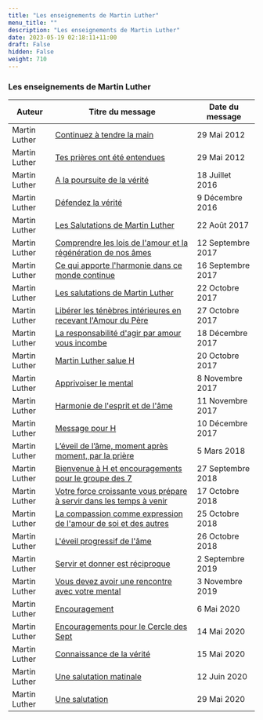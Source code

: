 ```yaml
---
title: "Les enseignements de Martin Luther"
menu_title: ""
description: "Les enseignements de Martin Luther"
date: 2023-05-19 02:18:11+11:00
draft: False
hidden: False
weight: 710
---
```

### Les enseignements de Martin Luther

**Auteur** | **Titre du message** | **Date du message**  
---|---|---
Martin Luther | [Continuez à tendre la main](/fr-contemporary-messages/fr-contemporary-messages-by-date-order/fr-contemporary-messages-2012/fr-2012-5-29-1-jb-martin-luther/) | 29 Mai 2012
Martin Luther | [Tes prières ont été entendues](/fr-contemporary-messages/fr-contemporary-messages-by-date-order/fr-contemporary-messages-2012/fr-2012-5-29-3-jb-martin-luther/) | 29 Mai 2012
Martin Luther | [A la  poursuite de la vérité](/fr-contemporary-messages/fr-contemporary-messages-by-date-order/fr-contemporary-messages-2016/fr-2016-7-18-1-af-martin-luther/) | 18 Juillet 2016
Martin Luther | [Défendez la vérité](/fr-contemporary-messages/fr-contemporary-messages-by-date-order/fr-contemporary-messages-2016/fr-2016-12-9-1-af-martin-luther/) | 9 Décembre 2016
Martin Luther | [Les Salutations de Martin Luther](/fr-contemporary-messages/fr-contemporary-messages-by-date-order/fr-contemporary-messages-2017/fr-2017-8-22-1-af-martin-luther/) | 22 Août 2017
Martin Luther | [Comprendre les lois de l'amour et la régénération de nos âmes](/fr-contemporary-messages/fr-contemporary-messages-by-date-order/fr-contemporary-messages-2017/fr-2017-9-12-1-af-martin-luther/) | 12 Septembre 2017
Martin Luther | [Ce qui apporte l'harmonie dans ce monde continue](/fr-contemporary-messages/fr-contemporary-messages-by-date-order/fr-contemporary-messages-2017/fr-2017-9-16-1-af-martin-luther/) | 16 Septembre 2017
Martin Luther | [Les salutations de Martin Luther](/fr-contemporary-messages/fr-contemporary-messages-by-date-order/fr-contemporary-messages-2017/fr-2017-10-22-4-af-martin-luther/) | 22 Octobre 2017
Martin Luther | [Libérer les ténèbres intérieures en recevant l'Amour du Père](/fr-contemporary-messages/fr-contemporary-messages-by-date-order/fr-contemporary-messages-2017/fr-2017-10-27-1-af-martin-luther/) | 27 Octobre 2017
Martin Luther | [La responsabilité d'agir par amour vous incombe](/fr-contemporary-messages/fr-contemporary-messages-by-date-order/fr-contemporary-messages-2017/fr-2017-12-18-1-af-martin-luther/) | 18 Décembre 2017
Martin Luther | [Martin Luther salue H](/fr-contemporary-messages/fr-contemporary-messages-by-date-order/fr-contemporary-messages-2017/fr-2017-10-20-3-af-martin-luther/) | 20 Octobre 2017
Martin Luther | [Apprivoiser le mental](/fr-contemporary-messages/fr-contemporary-messages-by-date-order/fr-contemporary-messages-2017/fr-2017-11-8-1-af-martin-luther/) | 8 Novembre 2017
Martin Luther | [Harmonie de l'esprit et de l'âme](/fr-contemporary-messages/fr-contemporary-messages-by-date-order/fr-contemporary-messages-2017/fr-2017-11-11-1-af-martin-luther/) | 11 Novembre 2017
Martin Luther | [Message pour H](/fr-contemporary-messages/fr-contemporary-messages-by-date-order/fr-contemporary-messages-2017/fr-2017-12-10-4-af-martin-luther/) | 10 Décembre 2017
Martin Luther | [L’éveil de l’âme, moment après moment, par la prière](/fr-contemporary-messages/fr-contemporary-messages-by-date-order/fr-contemporary-messages-2018/fr-2018-3-5-2-af-martin-luther/) | 5 Mars 2018
Martin Luther | [Bienvenue à H et encouragements pour le groupe des 7](/fr-contemporary-messages/fr-contemporary-messages-by-date-order/fr-contemporary-messages-2018/fr-2018-9-27-1-af-martin-luther/) | 27 Septembre 2018
Martin Luther | [Votre force croissante vous prépare à servir dans les temps à venir](/fr-contemporary-messages/fr-contemporary-messages-by-date-order/fr-contemporary-messages-2018/fr-2018-10-17-6-af-martin-luther/) | 17 Octobre 2018
Martin Luther | [La compassion comme expression de l'amour de soi et des autres](/fr-contemporary-messages/fr-contemporary-messages-by-date-order/fr-contemporary-messages-2018/fr-2018-10-25-2-af-martin-luther/) | 25 Octobre 2018
Martin Luther | [L'éveil progressif de l'âme](/fr-contemporary-messages/fr-contemporary-messages-by-date-order/fr-contemporary-messages-2018/fr-2018-10-26-3-af-martin-luther/) | 26 Octobre 2018
Martin Luther | [Servir et donner est réciproque](/fr-contemporary-messages/fr-contemporary-messages-by-date-order/fr-contemporary-messages-2019/fr-2019-9-2-5-af-martin-luther/) | 2 Septembre 2019
Martin Luther | [Vous devez avoir une rencontre avec votre mental](/fr-contemporary-messages/fr-contemporary-messages-by-date-order/fr-contemporary-messages-2019/fr-2019-11-3-1-af-martin-luther/) | 3 Novembre 2019
Martin Luther | [Encouragement](/fr-contemporary-messages/fr-contemporary-messages-by-date-order/fr-contemporary-messages-2020/fr-2020-5-6-2-hm-martin-luther/) | 6 Mai 2020
Martin Luther | [Encouragements pour le Cercle des Sept](/fr-contemporary-messages/fr-contemporary-messages-by-date-order/fr-contemporary-messages-2020/fr-2020-5-14-2-hm-martin-luther/) | 14 Mai 2020
Martin Luther | [Connaissance de la vérité](/fr-contemporary-messages/fr-contemporary-messages-by-date-order/fr-contemporary-messages-2020/fr-2020-5-15-1-hm-martin-luther/) | 15 Mai 2020
Martin Luther | [Une salutation matinale](/fr-contemporary-messages/fr-contemporary-messages-by-date-order/fr-contemporary-messages-2020/fr-2020-6-12-1-hm-martin-luther/) | 12 Juin 2020
Martin Luther | [Une salutation](/fr-contemporary-messages/fr-contemporary-messages-by-date-order/fr-contemporary-messages-2020/fr-2020-5-29-1-hm-martin-luther/) | 29 Mai 2020

